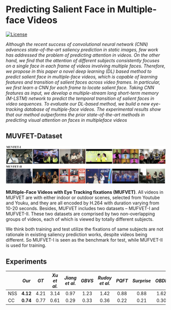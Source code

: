 # Predicting Salient Face in Multiple-face Videos
[![License](https://img.shields.io/badge/license-BSD-blue.svg)](LICENSE)

*Although the recent success of convolutional neural network
(CNN) advances state-of-the-art saliency prediction in
static images, few work has addressed the problem of predicting
attention in videos. On the other hand, we find that
the attention of different subjects consistently focuses on a
single face in each frame of videos involving multiple faces.
Therefore, we propose in this paper a novel deep learning
(DL) based method to predict salient face in multiple-face
videos, which is capable of learning features and transition
of salient faces across video frames. In particular, we first
learn a CNN for each frame to locate salient face. Taking
CNN features as input, we develop a multiple-stream long
short-term memory (M-LSTM) network to predict the temporal
transition of salient faces in video sequences. To evaluate
our DL-based method, we build a new eye-tracking
database of multiple-face videos. The experimental results
show that our method outperforms the prior state-of-the-art
methods in predicting visual attention on faces in multipleface
videos*

## MUVFET-Dataset
![Video_class](./Video_class.png)

**MUltiple-Face Videos with Eye Tracking fixations (MUFVET)**. All videos in MUFVET
are with either indoor or outdoor scenes, selected from Youtube
and Youku, and they are all encoded by H.264 with
duration varying from 10-20 seconds. Besides, MUFVET
includes two datasets – MUFVET-I and MUFVET-II. These
two datasets are comprised by two non-overlapping groups
of videos, each of which is viewed by totally different subjects.

We think both training and test utilize the fixations of same subjects are not rationale in existing saliency prediction works, despite videos being different. So MUFVET-I is seen as the benchmark for test, while MUFVET-II is used for training.

## Experiments

|     | *Our* | *GT*   | *Xu et al.* | *Jiang et al.* | *GBVS* | *Rudoy et al.* | *PQFT* | *Surprise* | *OBDL* |
| :-- | :--: | :---: | :--------: | :--------: | :-----: | :----: |:----: |:----: |:----: |
| NSS | **4.12** | 4.21 | 3.14 | 0.97 | 1.23 | 1.42 | 0.88 | 0.88 | 1.62
| CC  | **0.74** | 0.77 | 0.61 | 0.29 | 0.33 | 0.36 | 0.22 | 0.21 | 0.30
